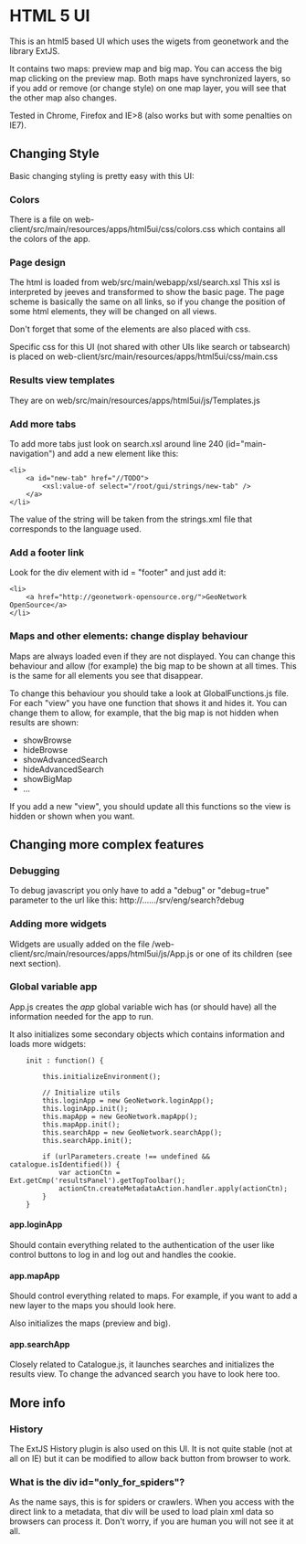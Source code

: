 # HTML 5 UI 

This is an html5 based UI which uses the wigets from geonetwork and the library ExtJS.

It contains two maps: preview map and big map. You can access the big map
clicking on the preview map. Both maps have synchronized layers, so if you add
or remove (or change style) on one map layer, you will see that the other map
also changes.

Tested in Chrome, Firefox and IE>8 (also works but with some penalties on IE7).

## Changing Style

Basic changing styling is pretty easy with this UI:

### Colors
 
There is a file on web-client/src/main/resources/apps/html5ui/css/colors.css
which contains all the colors of the app.

### Page design

The html is loaded from web/src/main/webapp/xsl/search.xsl This xsl is
interpreted by jeeves and transformed to show the basic page. The page scheme is
basically the same on all links, so if you change the position of some html
elements, they will be changed on all views.

Don't forget that some of the elements are also placed with css.

Specific css for this UI (not shared with other UIs like search or tabsearch) is placed on web-client/src/main/resources/apps/html5ui/css/main.css

### Results view templates

They are on web/src/main/resources/apps/html5ui/js/Templates.js

### Add more tabs

To add more tabs just look on search.xsl around line 240 (id="main-navigation") and add a new element like this:


	<li>
		<a id="new-tab" href="//TODO">
			<xsl:value-of select="/root/gui/strings/new-tab" />
		</a>
	</li>

The value of the string will be taken from the strings.xml file that
corresponds to the language used.

### Add a footer link

Look for the div element with id = "footer" and just add it:
	
	<li>
		<a href="http://geonetwork-opensource.org/">GeoNetwork OpenSource</a>
	</li>

### Maps and other elements: change display behaviour 

Maps are always loaded even if they are not displayed. You can change this
behaviour and allow (for example) the big map to be shown at all times. This is
the same for all elements you see that disappear.

To change this behaviour you should take a look at GlobalFunctions.js file. For
each "view" you have one function that shows it and hides it. You can change
them to allow, for example, that the big map is not hidden when results are
shown:

 * showBrowse
 * hideBrowse
 * showAdvancedSearch
 * hideAdvancedSearch
 * showBigMap
 * ...
 
If you add a new "view", you should update all this functions so the view is
 hidden or shown when you want.

## Changing more complex features

### Debugging

To debug javascript you only have to add a "debug" or "debug=true" parameter to
the url like this: http://....../srv/eng/search?debug

### Adding more widgets

Widgets are usually added on the file
/web-client/src/main/resources/apps/html5ui/js/App.js or one of its children
(see next section).

### Global variable app
App.js creates the *app* global variable wich has (or should have) all the
information needed for the app to run.

It also initializes some secondary objects which contains information and loads more widgets:

        init : function() {

            this.initializeEnvironment();

            // Initialize utils
            this.loginApp = new GeoNetwork.loginApp();
            this.loginApp.init();
            this.mapApp = new GeoNetwork.mapApp();
            this.mapApp.init();
            this.searchApp = new GeoNetwork.searchApp();
            this.searchApp.init();

            if (urlParameters.create !== undefined && catalogue.isIdentified()) {
                var actionCtn = Ext.getCmp('resultsPanel').getTopToolbar();
                actionCtn.createMetadataAction.handler.apply(actionCtn);
            }
        }

        
#### app.loginApp

Should contain everything related to the authentication of the user like
control buttons to log in and log out and handles the cookie.

#### app.mapApp

Should control everything related to maps. For example, if you want to add a new layer to
the maps you should look here.

Also initializes the maps (preview and big).

#### app.searchApp

Closely related to Catalogue.js, it launches searches and initializes the
results view. To change the advanced search you have to look here too.

## More info

### History

The ExtJS History plugin is also used on this UI. It is not quite stable (not
at all on IE) but it can be modified to allow back button from browser to work.

### What is the div id="only_for_spiders"?

As the name says, this is for spiders or crawlers. When you access with the
direct link to a metadata, that div will be used to load plain xml data so
browsers can process it. Don't worry, if you are human you will not see it at
all.